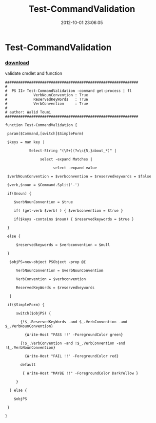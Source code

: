﻿---
pid:            3675
poster:         Walid Toumi
title:          Test-CommandValidation
date:           2012-10-01 23:06:05
format:         posh
parent:         0
parent:         0

---

# Test-CommandValidation

### [download](3675.ps1)

validate cmdlet and function

```posh
#############################################################
#
#  PS II> Test-CommandValidation -command get-process | fl
#            VerbNounConvention : True
#            ReservedKeyWords   : True
#            VerbConvention     : True
#
# author: Walid Toumi
#############################################################

function Test-CommandValidation {

 param($Command,[switch]$SimpleForm)

 $keys = man key |

           Select-String "(\S+)(?=\s{5,}about_*)" |

                select -expand Matches |

                      select -expand value

 $verbNounConvention = $verbconvention = $reservedkeywords = $false

 $verb,$noun = $Command.Split('-')

 if($noun) {

    $verbNounConvention = $true

    if( (get-verb $verb) ) { $verbconvention = $true }

    if($keys -contains $noun) { $reservedkeywords = $true }

 }

 else {

     $reservedkeywords = $verbconvention = $null

 }

  $objPS=new-object PSObject -prop @{

     VerbNounConvention = $verbNounConvention

     VerbConvention = $verbconvention

     ReservedKeyWords = $reservedkeywords

  }

 if($SimpleForm) {

     switch($objPS) {

       {!$_.ReservedKeyWords -and $_.VerbConvention -and $_.VerbNounConvention}

         {Write-Host "PASS !!" -ForegroundColor green}

       {!$_.VerbConvention -and !$_.VerbConvention -and !$_.VerbNounConvention}

         {Write-Host "FAIL !!" -ForegroundColor red}

       default

        { Write-Host "MAYBE !!" -ForegroundColor DarkYellow }

     }

  } else {

    $objPS

 }

}
```
